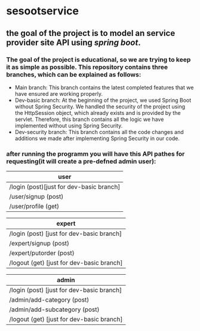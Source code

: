 # sesootservice
## the goal of the project is to model an service provider site API using **_spring boot_**.

### The goal of the project is educational, so we are trying to keep it as simple as possible. This repository contains three branches, which can be explained as follows:

- Main branch: This branch contains the latest completed features that we have ensured are working properly.
- Dev-basic branch: At the beginning of the project, we used Spring Boot without Spring Security. We handled the security of the project using the HttpSession object, which already exists and is provided by the servlet. Therefore, this branch contains all the logic we have implemented without using Spring Security.
- Dev-security branch: This branch contains all the code changes and additions we made after implementing Spring Security in our code.

### after running the programm you will have this API pathes for requesting(it will create a pre-defned admin user):

| user
| ---
| /login (post)[just for dev-basic branch]
| /user/signup (post)
|/user/profile (get)	| /user/putorder (post)	| /logout (get) [just for dev-basic branch]	

| expert
| ---
| /login (post) [just for dev-basic branch]	
| /expert/signup (post)	| /expert/profile (get)	
| /expert/putorder (post) 
|	/logout (get) [just for dev-basic branch]

| admin
| ---
| /login (post) [just for dev-basic branch] 
|	/admin/add-category (post) 
|	/admin/add-subcategory (post)	
|	/logout (get) [just for dev-basic branch]
